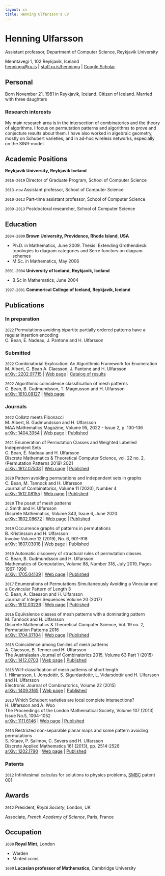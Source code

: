 ```yaml
---
layout: cv
title: Henning Ulfarsson's CV
---
```

# Henning Ulfarsson

Assistant professor, Department of Computer Science, Reykjavik University

Menntavegi 1, 102 Reykjavik, Iceland  
<span id="webaddress">
<a href="henningu@ru.is">henningu@ru.is</a>
| <a href="staff.ru.is/henningu">staff.ru.is/henningu</a>
| <a href="https://scholar.google.is/citations?user=Sl6fQHcAAAAJ">Google Scholar</a>
</span>


## Personal

Born November 21, 1981 in Reykjavik, Iceland. Citizen of Iceland. Married with three daughters


### Research interests

My main research area is in the intersection of combinatorics and the theory of
algorithms. I focus on permutation patterns and algorithms to prove and
conjecture results about them. I have also worked in algebraic geometry, mostly
on Schubert varieties, and in ad-hoc wireless networks, especially on the
SINR-model.

## Academic Positions

__Reykjavik University, Reykjavik Iceland__

`2016-2019`
Director of Graduate Program, School of Computer Science

`2013-now`
Assistant professor, School of Computer Science

`2010-2013`
Part-time assistant professor, School of Computer Science

`2009-2013`
Postdoctoral researcher, School of Computer Science


## Education

`2004-2009`
__Brown University, Providence, Rhode Island, USA__
- Ph.D. in Mathematics, June 2009.
	Thesis: Extending Grothendieck topologies to diagram categories and Serre functors on diagram schemes
- M.Sc. in Mathematics, May 2006

`2001-2004`
__University of Iceland, Reykjavik, Iceland__
- B.Sc in Mathematics, June 2004

`1997-2001`
__Commerical College of Iceland, Reykjavik, Iceland__

## Publications

<!-- A list is also available [online](http://scholar.google.co.uk/citations?user=LTOTl0YAAAAJ) -->

### In preparation

`2022`
Permutations avoiding bipartite partially ordered patterns have a regular insertion encoding  
C. Bean, É. Nadeau, J. Pantone and H. Ulfarsson

### Submitted

`2022`
Combinatorial Exploration: An Algorithmic Framework for Enumeration  
M. Albert, C. Bean A. Claesson, J. Pantone and H. Ulfarsson  
<span id="webaddress">
<a href="https://arxiv.org/abs/2202.07715">arXiv: 2202.07715</a>
| <a href="https://permutatriangle.github.io/papers/2019-02-27-combex.html">Web page</a>
| <a href="https://permpal.com">Catalog of results</a>
</span>

`2022`
Algorithmic coincidence classification of mesh patterns  
C. Bean, B. Gudmundsson, T. Magnusson and H. Ulfarsson  
<span id="webaddress">
<a href="https://arxiv.org/abs/1910.08127">arXiv: 1910.08127</a>
| <a href="https://permutatriangle.github.io/papers/2019-03-03-shalg.html">Web page</a>
</span>

### Journals

`2022`
Collatz meets Fibonacci  
M. Albert, B. Gudmundsson and H. Ulfarsson  
MAA Mathematics Magazine, Volume 95, 2022 - Issue 2, p. 130-136  
<span id="webaddress">
<a href="http://arxiv.org/abs/1404.3054">arXiv: 1404.3054</a>
| <a href="https://permutatriangle.github.io/papers/2019-02-20-collatz.html">Web page</a>
| <a href="https://www.tandfonline.com/doi/full/10.1080/0025570X.2022.2023307">Published</a>
</span>

`2021`
Enumeration of Permutation Classes and Weighted Labelled Independent Sets  
C. Bean, É. Nadeau and H. Ulfarsson  
Discrete Mathematics & Theoretical Computer Science, vol. 22 no. 2, (Permutation Patterns 2019) 2021  
<span id="webaddress">
<a href="https://arxiv.org/abs/1912.07503">arXiv: 1912.07503</a>
| <a href="https://permutatriangle.github.io/papers/2019-07-27-indepsets.html">Web page</a>
| <a href="https://dmtcs.episciences.org/7295">Published</a>
</span>

`2020`
Pattern avoiding permutations and independent sets in graphs  
C. Bean, M. Tannock and H. Ulfarsson  
Journal of Combinatorics, Volume 11 (2020), Number 4  
<span id="webaddress">
<a href="http://arxiv.org/abs/1512.08155">arXiv: 1512.08155</a>
| <a href="https://permutatriangle.github.io/papers/2019-02-01-pattgons.html">Web page</a>
| <a href="https://dx.doi.org/10.4310/JOC.2020.v11.n4.a7">Published</a>
</span>

`2020`
The poset of mesh patterns  
J. Smith and H. Ulfarsson  
Discrete Mathematics, Volume 343, Issue 6, June 2020  
<span id="webaddress">
<a href="https://arxiv.org/abs/1802.08672">arXiv: 1802.08672</a>
| <a href="https://permutatriangle.github.io/papers/2019-02-21-meshposet.html">Web page</a>
| <a href="https://www.sciencedirect.com/science/article/pii/S0012365X2030039X">Published</a>
</span>

`2019`
Occurrence graphs of patterns in permutations  
B. Kristinsson and H. Ulfarsson  
Involve Volume 12 (2019), No. 6, 901-918  
<span id="webaddress">
<a href="https://arxiv.org/abs/1607.03018">arXiv: 1607.03018</a>
| <a href="https://permutatriangle.github.io/papers/2019-01-10-occgraphs.html">Web page</a>
| <a href="https://msp.org/involve/2019/12-6/p01.xhtml">Published</a>
</span>

`2019`
Automatic discovery of structural rules of permutation classes  
C. Bean, B. Gudmundsson and H. Ulfarsson  
Mathematics of Computation, Volume 88, Number 318, July 2019, Pages 1967-1990  
<span id="webaddress">
<a href="https://arxiv.org/pdf/1705.04109">arXiv: 1705.04109</a>
| <a href="https://permutatriangle.github.io/papers/2018-12-11-struct.html">Web page</a>
| <a href="https://www.ams.org/journals/mcom/0000-000-00/S0025-5718-2018-03386-5/">Published</a>
</span>

`2017`
Enumerations of Permutations Simultaneously Avoiding a Vincular and a Covincular Pattern of Length 3  
C. Bean, A. Claesson and H. Ulfarsson  
Journal of Integer Sequences Volume 20 (2017)  
<span id="webaddress">
<a href="https://arxiv.org/abs/1512.03226">arXiv: 1512.03226</a>
| <a href="https://permutatriangle.github.io/papers/2017-02-14-covinc.html">Web page</a>
| <a href="https://cs.uwaterloo.ca/journals/JIS/VOL20/Bean/bean2.html">Published</a>
</span>

`2016`
Equivalence classes of mesh patterns with a dominating pattern  
M. Tannock and H. Ulfarsson  
Discrete Mathematics \& Theoretical Computer Science, Vol. 19 no. 2, Permutation Patterns 2016  
<span id="webaddress">
<a href="https://arxiv.org/pdf/1704.07104">arXiv: 1704.07104</a>
| <a href="https://permutatriangle.github.io/papers/2018-2-9-dom.html">Web page</a>
| <a href="https://dmtcs.episciences.org/4265">Published</a>
</span>

`2015`
Coincidence among families of mesh patterns  
A. Claesson, B. Tenner and H. Ulfarsson  
The Australasian Journal of Combinatorics 2015, Volume 63 Part 1 (2015)  
<span id="webaddress">
<a href="https://arxiv.org/abs/1412.0703">arXiv: 1412.0703</a>
| <a href="https://permutatriangle.github.io/papers/2014-12-04-sshlemma.html">Web page</a>
| <a href="https://ajc.maths.uq.edu.au/?page=get_volumes&volume=63">Published</a>
</span>

`2015`
Wilf-classification of mesh patterns of short length  
I. Hilmarsson, I. Jonsdottir, S. Sigurdardottir, L. Vidarsdottir and H. Ulfarsson and H. Ulfarsson  
Electronic Journal of Combinatorics, Volume 22 (2015)  
<span id="webaddress">
<a href="http://arxiv.org/abs/1409.3165">arXiv: 1409.3165</a>
| <a href="https://permutatriangle.github.io/papers/2014-09-10-shlemma.html">Web page</a>
| <a href="https://www.combinatorics.org/ojs/index.php/eljc/article/view/v22i4p13/">Published</a>
</span>

`2013`
Which Schubert varieties are local complete intersections?  
H. Ulfarsson and A. Woo  
The Proceedings of the London Mathematical Society, Volume 107 (2013) Issue No.5, 1004-1052  
<span id="webaddress">
<a href="http://arxiv.org/abs/1111.6146">arXiv: 1111.6146</a>
| <a href="https://permutatriangle.github.io/papers/2013-03-14-lci.html">Web page</a>
| <a href="https://londmathsoc.onlinelibrary.wiley.com/doi/10.1112/plms/pdt004">Published</a>
</span>

`2013`
Restricted non-separable planar maps and some pattern avoiding permutations  
S. Kitaev, P. Salimov, C. Severs and H. Ulfarsson  
Discrete Applied Mathematics 161 (2013), pp. 2514-2526  
<span id="webaddress">
<a href="http://arxiv.org/abs/1202.1790">arXiv: 1202.1790</a>
| <a href="https://permutatriangle.github.io/papers/2013-11-21-maps.html">Web page</a>
| <a href="https://www.sciencedirect.com/science/article/pii/S0166218X13000280">Published</a>
</span>

### Patents

`2012`
Infinitesimal calculus for solutions to physics problems, [SMBC](http://www.techdirt.com/articles/20121011/09312820678/if-patents-had-been-around-time-newton.shtml) patent 001

## Awards

`2012`
President, *Royal Society*, London, UK

Associate, *French Academy of Science*, Paris, France


## Occupation

`1600`
__Royal Mint__, London

- Warden
- Minted coins

`1600`
__Lucasian professor of Mathematics__, Cambridge University



<!-- ### Footer

Last updated: May 2013 -->


